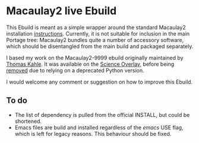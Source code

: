# Macaulay2 live Ebuild

This Ebuild is meant as a simple wrapper around the standard Macaulay2 installation [instructions](https://github.com/Macaulay2/M2/blob/master/M2/INSTALL). Currently, it is not suitable for inclusion in the main Portage tree: Macaulay2 bundles quite a number of accessory software, which should be disentangled from the main build and packaged separately.

I based my work on the Macaulay2-9999 ebuild originally maintained by [Thomas Kahle](https://faculty.math.illinois.edu/Macaulay2/Downloads/GNU-Linux/Gentoo/index.html). It was available on the [Science Overlay](https://github.com/Macaulay2/M2/blob/master/M2/INSTALL), before being [removed](https://github.com/gentoo/sci/commit/1331916dfa9c5dfa3956973cdf12ad37c4c19634#diff-573cf62ee113f6db205c72d9ecacbd2c3185333be212702aed9f0e3fa1c854bc) due to relying on a deprecated Python version.

I would welcome any comment or suggestion on how to improve this Ebuild.

## To do
* The list of dependency is pulled from the official INSTALL, but could be shortened. 
* Emacs files are build and installed regardless of the _emacs_ USE flag, which is left for legacy reasons. This behaviour should be fixed.
